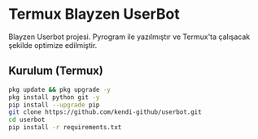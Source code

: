 # Termux Blayzen UserBot

Blayzen Userbot projesi. Pyrogram ile yazılmıştır ve Termux'ta çalışacak şekilde optimize edilmiştir.

## Kurulum (Termux)

```bash
pkg update && pkg upgrade -y
pkg install python git -y
pip install --upgrade pip
git clone https://github.com/kendi-github/userbot.git
cd userbot
pip install -r requirements.txt

